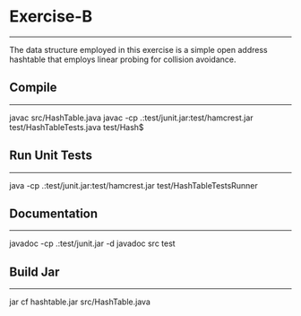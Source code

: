 # Exercise-B
----------- 

The data structure employed in this exercise is a simple open address hashtable
that employs linear probing for collision avoidance.

## Compile 
----------- 
javac src/HashTable.java 
javac -cp .:test/junit.jar:test/hamcrest.jar test/HashTableTests.java test/Hash$

## Run Unit Tests
-----------
java -cp .:test/junit.jar:test/hamcrest.jar test/HashTableTestsRunner

## Documentation
-----------
javadoc -cp .:test/junit.jar -d javadoc src test

## Build Jar
-----------
jar cf hashtable.jar src/HashTable.java
